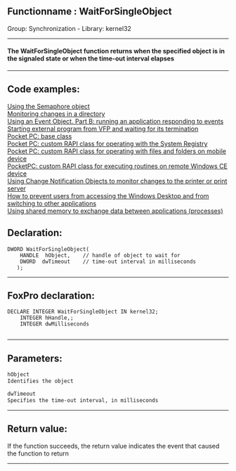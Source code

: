 <link rel="stylesheet" type="text/css" href="../../css/win32api.css">  
<link rel="stylesheet" href="https://cdnjs.cloudflare.com/ajax/libs/font-awesome/4.7.0/css/font-awesome.min.css">

## Functionname : WaitForSingleObject
Group: Synchronization - Library: kernel32    
***  


#### The WaitForSingleObject function returns when the specified object is in the signaled state or when the time-out interval elapses
***  


## Code examples:
[Using the Semaphore object](../../samples/sample_008.md)  
[Monitoring changes in a directory](../../samples/sample_117.md)  
[Using an Event Object. Part B: running an application responding to events](../../samples/sample_149.md)  
[Starting external program from VFP and waiting for its termination](../../samples/sample_377.md)  
[Pocket PC: base class](../../samples/sample_440.md)  
[Pocket PC: custom RAPI class for operating with the System Registry](../../samples/sample_441.md)  
[Pocket PC: custom RAPI class for operating with files and folders on mobile device](../../samples/sample_448.md)  
[PocketPC: custom RAPI class for executing routines on remote Windows CE device](../../samples/sample_466.md)  
[Using Change Notification Objects to monitor changes to the printer or print server](../../samples/sample_485.md)  
[How to prevent users from accessing the Windows Desktop and from switching to other applications](../../samples/sample_492.md)  
[Using shared memory to exchange data between applications (processes)](../../samples/sample_498.md)  

## Declaration:
```foxpro  
DWORD WaitForSingleObject(
    HANDLE  hObject,	// handle of object to wait for
    DWORD  dwTimeout 	// time-out interval in milliseconds
   );  
```  
***  


## FoxPro declaration:
```foxpro  
DECLARE INTEGER WaitForSingleObject IN kernel32;
	INTEGER hHandle,;
	INTEGER dwMilliseconds
  
```  
***  


## Parameters:
```txt  
hObject
Identifies the object

dwTimeout
Specifies the time-out interval, in milliseconds  
```  
***  


## Return value:
If the function succeeds, the return value indicates the event that caused the function to return  
***  

